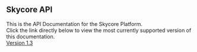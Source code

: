 <h2>Skycore API</h2>
This is the API Documentation for the Skycore Platform.<br/>
Click the link directly below to view the most currently supported version of this documentation.<br/>
<a href="1.3/README.md">Version 1.3</a>


